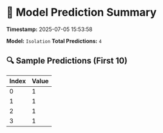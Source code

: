 # 🧠 Model Prediction Summary
**Timestamp:** 2025-07-05 15:53:58

**Model:** `Isolation`
**Total Predictions:** `4`

## 🔍 Sample Predictions (First 10)
| Index | Value |
|-------|--------|
| 0 | 1 |
| 1 | 1 |
| 2 | 1 |
| 3 | 1 |

